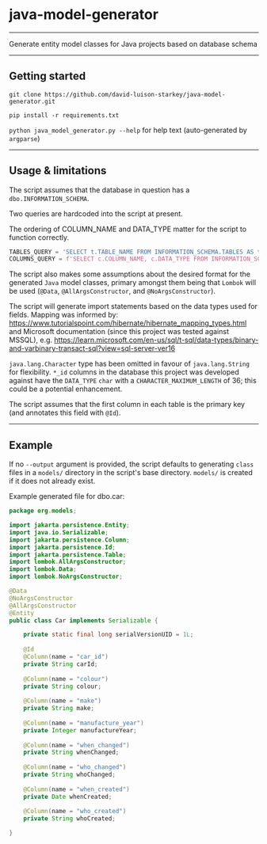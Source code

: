 # java-model-generator

---

Generate entity model classes for Java projects based on database schema

---

## Getting started

`git clone https://github.com/david-luison-starkey/java-model-generator.git` 

`pip install -r requirements.txt`

`python java_model_generator.py --help` for help text (auto-generated by `argparse`)

---

## Usage & limitations

The script assumes that the database in question has a `dbo.INFORMATION_SCHEMA`.

Two queries are hardcoded into the script at present.

The ordering of COLUMN_NAME and DATA_TYPE matter for the script to function correctly.

```python
TABLES_QUERY = 'SELECT t.TABLE_NAME FROM INFORMATION_SCHEMA.TABLES AS t'
COLUMNS_QUERY = f'SELECT c.COLUMN_NAME, c.DATA_TYPE FROM INFORMATION_SCHEMA.COLUMNS AS c WHERE c.TABLE_NAME = \'{{}}\''
```

The script also makes some assumptions about the desired format for the generated `Java` model classes, primary amongst 
them being that `Lombok` will be used (`@Data`, `@AllArgsConstructor`, and `@NoArgsConstructor`).

The script will generate import statements based on the data types used for fields. Mapping was informed by: 
https://www.tutorialspoint.com/hibernate/hibernate_mapping_types.html and Microsoft documentation (since this project 
was tested against MSSQL), e.g. 
https://learn.microsoft.com/en-us/sql/t-sql/data-types/binary-and-varbinary-transact-sql?view=sql-server-ver16

`java.lang.Character` type has been omitted in favour of `java.lang.String` for flexibility. `*_id` columns in the 
database this project was developed against have the `DATA_TYPE` `char` with a `CHARACTER_MAXIMUM_LENGTH` of 36; 
this could be a potential enhancement.

The script assumes that the first column in each table is the primary key (and annotates this field with `@Id`).

---

## Example

If no `--output` argument is provided, the script defaults to generating `class` files in a `models/` directory in the 
script's base directory. `models/` is created if it does not already exist.

Example generated file for dbo.car:

```Java
package org.models;

import jakarta.persistence.Entity;
import java.io.Serializable;
import jakarta.persistence.Column;
import jakarta.persistence.Id;
import jakarta.persistence.Table;
import lombok.AllArgsConstructor;
import lombok.Data;
import lombok.NoArgsConstructor;

@Data
@NoArgsConstructor
@AllArgsConstructor
@Entity
public class Car implements Serializable {

    private static final long serialVersionUID = 1L;
    
    @Id
    @Column(name = "car_id") 
    private String carId;
    
    @Column(name = "colour")
    private String colour;
    
    @Column(name = "make")
    private String make;
    
    @Column(name = "manufacture_year")
    private Integer manufactureYear;
   
    @Column(name = "when_changed") 
    private String whenChanged;
    
    @Column(name = "who_changed") 
    private String whoChanged;
   
    @Column(name = "when_created") 
    private Date whenCreated;
    
    @Column(name = "who_created")
    private String whoCreated;

}
```
